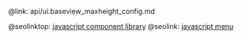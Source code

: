 @link: api/ui.baseview_maxheight_config.md

@seolinktop: [javascript component library](https://webix.com)
@seolink: [javascript menu](https://webix.com/widget/menu/)